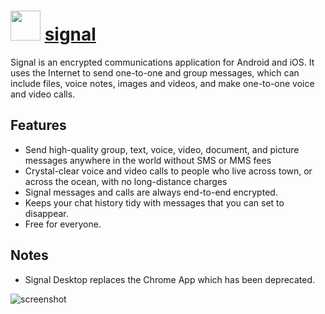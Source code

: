# <img src="https://cdn.rawgit.com/majkinetor/chocolatey/master/signal/icon.png" width="48" height="48"/> [signal](https://chocolatey.org/packages/signal)

Signal is an encrypted communications application for Android and iOS. It uses the Internet to send one-to-one and group messages, which can include files, voice notes, images and videos, and make one-to-one voice and video calls.

## Features

- Send high-quality group, text, voice, video, document, and picture messages anywhere in the world without SMS or MMS fees
- Crystal-clear voice and video calls to people who live across town, or across the ocean, with no long-distance charges
- Signal messages and calls are always end-to-end encrypted.
- Keeps your chat history tidy with messages that you can set to disappear.
- Free for everyone.


## Notes

- Signal Desktop replaces the Chrome App which has been deprecated.

![screenshot](https://cdn.rawgit.com/majkinetor/chocolatey/master/signal/screenshot.png)
